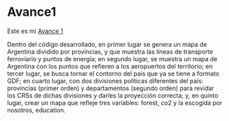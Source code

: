 # Avance1
Este es mi [Avance 1](https://valeriacaroe.github.io/Avance1/)

Dentro del código desarrollado, en primer lugar se genera un mapa de Argentina dividido por provincias, y que muestra las líneas de transporte ferroviario y puntos de energía; en segundo lugar, se muestra un mapa de Argentina con los puntos que refieren a los aeropuertos del territorio; en tercer lugar, se busca tornar el contorno del país que ya se tiene a formato GDF; en cuarto lugar, con dos divisiones políticas diferentes del país: provincias (primer orden) y departamentos (segundo orden) para revidar los CRSs de dichas divisiones y darles la proyección correcta; y, en quinto lugar, crear un mapa que refleje tres variables: forest, co2 y la escogida por nosotros, education.
